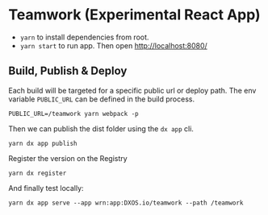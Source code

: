 # Teamwork (Experimental React App)

- `yarn` to install dependencies from root.
- `yarn start` to run app. Then open [http://localhost:8080/](http://localhost:8080/)

## Build, Publish & Deploy

Each build will be targeted for a specific public url or deploy path. The env variable `PUBLIC_URL` can be defined in the build process.

```
PUBLIC_URL=/teamwork yarn webpack -p
```

Then we can publish the dist folder using the `dx app` cli. 

```
yarn dx app publish
```

Register the version on the Registry

```
yarn dx register
```

And finally test locally:

```
yarn dx app serve --app wrn:app:DXOS.io/teamwork --path /teamwork
```
